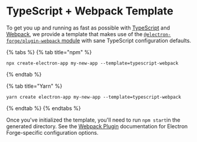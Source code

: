 # TypeScript + Webpack Template

To get you up and running as fast as possible with [TypeScript](https://www.typescriptlang.org/) and [Webpack](https://webpack.js.org/), we provide a template that makes use of the [`@electron-forge/plugin-webpack` module](../config/plugins/webpack.md) with sane TypeScript configuration defaults.

{% tabs %}
{% tab title="npm" %}
```text
npx create-electron-app my-new-app --template=typescript-webpack
```
{% endtab %}

{% tab title="Yarn" %}
```
yarn create electron-app my-new-app --template=typescript-webpack
```
{% endtab %}
{% endtabs %}

Once you've initialized the template, you'll need to run `npm start`in the generated directory. See the [Webpack Plugin](../config/plugins/webpack.md) documentation for Electron Forge-specific configuration options.

